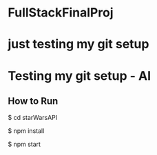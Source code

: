 # FullStackFinalProj

# just testing my git setup

# Testing my git setup - Al

## How to Run

$ cd starWarsAPI

$ npm install

$ npm start
